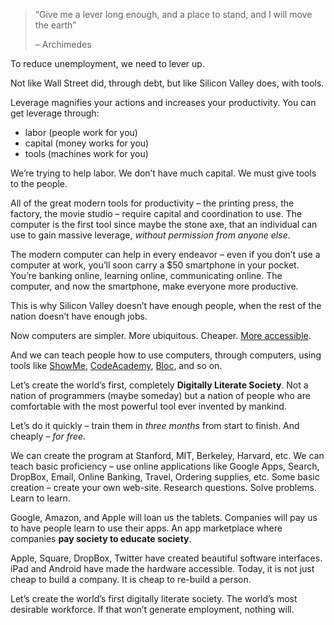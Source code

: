 > “Give me a lever long enough, and a place to stand, and I will move the earth”
> 
> – Archimedes

To reduce unemployment, we need to lever up.

Not like Wall Street did, through debt, but like Silicon Valley does, with tools.

Leverage magnifies your actions and increases your productivity. You can get leverage through:

-   labor (people work for you)
-   capital (money works for you)
-   tools (machines work for you)

We’re trying to help labor. We don’t have much capital. We must give tools to the people.

All of the great modern tools for productivity – the printing press, the factory, the movie studio – require capital and coordination to use. The computer is the first tool since maybe the stone axe, that an individual can use to gain massive leverage, _without permission from anyone else_.

The modern computer can help in every endeavor – even if you don’t use a computer at work, you’ll soon carry a $50 smartphone in your pocket. You’re banking online, learning online, communicating online. The computer, and now the smartphone, make everyone more productive.

This is why Silicon Valley doesn’t have enough people, when the rest of the nation doesn’t have enough jobs.

Now computers are simpler. More ubiquitous. Cheaper. [More accessible](http://www.youtube.com/watch?v=pT4EbM7dCMs).

And we can teach people how to use computers, through computers, using tools like [ShowMe](http://www.showme.com/), [CodeAcademy](http://www.codecademy.com/), [Bloc](http://www.trybloc.com/), and so on.

Let’s create the world’s first, completely **Digitally Literate Society**. Not a nation of programmers (maybe someday) but a nation of people who are comfortable with the most powerful tool ever invented by mankind.

Let’s do it quickly – train them in _three months_ from start to finish. And cheaply – _for free_.

We can create the program at Stanford, MIT, Berkeley, Harvard, etc. We can teach basic proficiency – use online applications like Google Apps, Search, DropBox, Email, Online Banking, Travel, Ordering supplies, etc. Some basic creation – create your own web-site. Research questions. Solve problems. Learn to learn.

Google, Amazon, and Apple will loan us the tablets. Companies will pay us to have people learn to use their apps. An app marketplace where companies **pay society to educate society**.

Apple, Square, DropBox, Twitter have created beautiful software interfaces. iPad and Android have made the hardware accessible. Today, it is not just cheap to build a company. It is cheap to re-build a person.

Let’s create the world’s first digitally literate society. The world’s most desirable workforce. If that won’t generate employment, nothing will.
